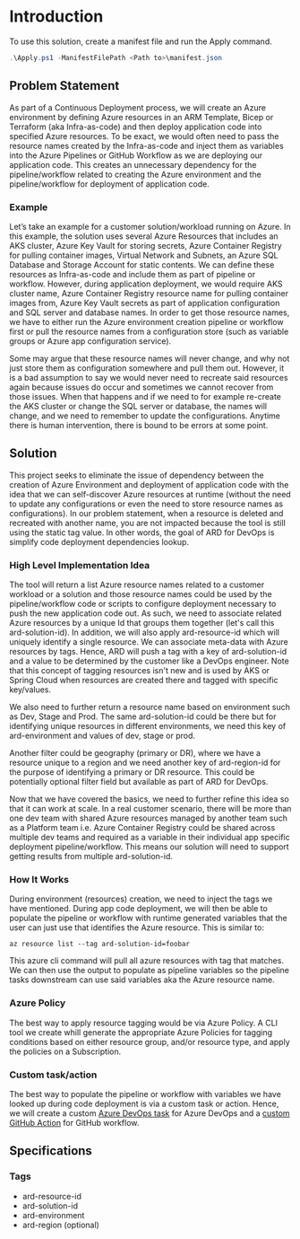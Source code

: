 # Introduction

To use this solution, create a manifest file and run the Apply command.

```powershell
.\Apply.ps1 -ManifestFilePath <Path to>\manifest.json
```

## Problem Statement

As part of a Continuous Deployment process, we will create an Azure environment by defining Azure resources in an ARM Template, Bicep or Terraform (aka Infra-as-code) and then deploy application code into specified Azure resources. To be exact, we would often need to pass the resource names created by the Infra-as-code and inject them as variables into the Azure Pipelines or GitHub Workflow as we are deploying our application code. This creates an unnecessary dependency for the pipeline/workflow related to creating the Azure environment and the pipeline/workflow for deployment of application code.

### Example

Let’s take an example for a customer solution/workload running on Azure. In this example, the solution uses several Azure Resources that includes an AKS cluster, Azure Key Vault for storing secrets, Azure Container Registry for pulling container images, Virtual Network and Subnets, an Azure SQL Database and Storage Account for static contents. We can define these resources as Infra-as-code and include them as part of pipeline or workflow. However, during application deployment, we would require AKS cluster name, Azure Container Registry resource name for pulling container images from, Azure Key Vault secrets as part of application configuration and SQL server and database names. In order to get those resource names, we have to either run the Azure environment creation pipeline or workflow first or pull the resource names from a configuration store (such as variable groups or Azure app configuration service).

Some may argue that these resource names will never change, and why not just store them as configuration somewhere and pull them out. However, it is a bad assumption to say we would never need to recreate said resources again because issues do occur and sometimes we cannot recover from those issues. When that happens and if we need to for example re-create the AKS cluster or change the SQL server or database, the names will change, and we need to remember to update the configurations. Anytime there is human intervention, there is bound to be errors at some point. 

## Solution

This project seeks to eliminate the issue of dependency between the creation of Azure Environment and deployment of application code with the idea that we can self-discover Azure resources at runtime (without the need to update any configurations or even the need to store resource names as configurations). In our problem statement, when a resource is deleted and recreated with another name, you are not impacted because the tool is still using the static tag value. In other words, the goal of ARD for DevOps is simplify code deployment dependencies lookup.

### High Level Implementation Idea

The tool will return a list Azure resource names related to a customer workload or a solution and those resource names could be used by the pipeline/workflow code or scripts to configure deployment necessary to push the new application code out. As such, we need to associate related Azure resources by a unique Id that groups them together (let's call this ard-solution-id). In addition, we will also apply ard-resource-id which will uniquely identify a single resource. We can associate meta-data with Azure resources by tags. Hence, ARD will push a tag with a key of ard-solution-id and a value to be determined by the customer like a DevOps engineer. Note that this concept of tagging resources isn't new and is used by AKS or Spring Cloud when resources are created there and tagged with specific key/values.

We also need to further return a resource name based on environment such as Dev, Stage and Prod. The same ard-solution-id could be there  but for identifying unique resources in different environments, we need this key of ard-environment and values of dev, stage or prod. 

Another filter could be geography (primary or DR), where we have a resource unique to a region and we need another key of ard-region-id for the purpose of identifying a primary or DR resource. This could be potentially optional filter field but available as part of ARD for DevOps.

Now that we have covered the basics, we need to further refine this idea so that it can work at scale. In a real customer scenario, there will be more than one dev team with shared Azure resources managed by another team such as a Platform team i.e. Azure Container Registry could be shared across multiple dev teams and required as a variable in their individual app specific deployment pipeline/workflow. This means our solution will need to support getting results from multiple ard-solution-id.

### How It Works

During environment (resources) creation, we need to inject the tags we have mentioned. During app code deployment, we will then be able to populate the pipeline or workflow with runtime generated variables that the user can just use that identifies the Azure resource. This is similar to: 

``` az resource list --tag ard-solution-id=foobar ```

This azure cli command will pull all azure resources with tag that matches. We can then use the output to populate as pipeline variables so the pipeline tasks downstream can use said variables aka the Azure resource name.

### Azure Policy

The best way to apply resource tagging would be via Azure Policy. A CLI tool we create whill generate the appropriate Azure Policies for tagging conditions based on either resource group, and/or resource type, and apply the policies on a Subscription. 

### Custom task/action

The best way to populate the pipeline or workflow with variables we have looked up during code deployment is via a custom task or action. Hence, we will create a custom [Azure DevOps task](https://docs.microsoft.com/en-us/azure/devops/extend/develop/add-build-task?view=azure-devops) for Azure DevOps and a [custom GitHub Action](https://docs.github.com/en/actions/creating-actions/about-custom-actions) for GitHub workflow.

## Specifications

### Tags

* ard-resource-id
* ard-solution-id
* ard-environment
* ard-region (optional)
